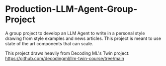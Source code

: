 # Production-LLM-Agent-Group-Project
A group project to develop an LLM Agent to write in a personal style drawing from style examples and news articles. This project is meant to use state of the art components that can scale.

This project draws heavily from Decoding ML's Twin project: https://github.com/decodingml/llm-twin-course/tree/main
